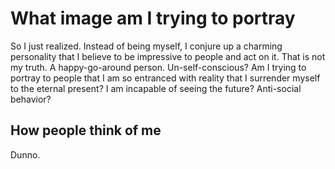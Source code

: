 # What image am I trying to portray

So I just realized. Instead of being myself, I conjure up a charming personality that I believe to be impressive to people and act on it. That is not my truth. A happy-go-around person. 
Un-self-conscious? Am I trying to portray to people that I am so entranced with reality that I surrender myself to the eternal present? I am incapable of seeing the future? Anti-social behavior?

## How people think of me 
Dunno.
